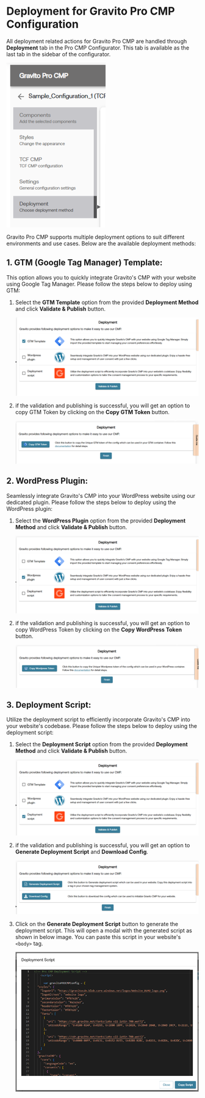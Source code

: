 # Deployment for Gravito Pro CMP Configuration

All deployment related actions for Gravito Pro CMP are handled through **Deployment** tab in the Pro CMP Configurator. This tab is available as the last tab in the sidebar of the configurator.

![](./img/deployment_highlight.png)

Gravito Pro CMP supports multiple deployment options to suit different environments and use cases. Below are the available deployment methods:

## 1. GTM (Google Tag Manager) Template:
This option allows you to quickly integrate Gravito's CMP with your website using Google Tag Manager. Please follow the steps below to deploy using GTM:

1. Select the **GTM Template** option from the provided **Deployment Method** and click **Validate & Publish** button.

    ![](./img/gtm_deployment1.png)

2. if the validation and publishing is successful, you will get an option to copy GTM Token by clicking on the **Copy GTM Token** button.

    ![](./img/gtm_deployment2.png)

## 2. WordPress Plugin:
Seamlessly integrate Gravito's CMP into your WordPress website using our dedicated plugin. Please follow the steps below to deploy using the WordPress plugin:

1. Select the **WordPress Plugin** option from the provided **Deployment Method** and click **Validate & Publish** button.

    ![](./img/wordpress_deployment1.png)

2. if the validation and publishing is successful, you will get an option to copy WordPress Token by clicking on the **Copy WordPress Token** button.

    ![](./img/wordpress_deployment2.png)

## 3. Deployment Script:
Utilize the deployment script to efficiently incorporate Gravito's CMP into your website's codebase. Please follow the steps below to deploy using the deployment script:

1. Select the **Deployment Script** option from the provided **Deployment Method** and click **Validate & Publish** button.

    ![](./img/script_deployment1.png)

2. if the validation and publishing is successful, you will get an option to **Generate Deployment Script** and **Download Config**.

    ![](./img/script_deployment2.png)

3. Click on the **Generate Deployment Script** button to generate the deployment script. This will open a modal with the generated script as shown in below image. You can paste this script in your website's `<body>` tag.

    ![](./img/script_deployment3.png)